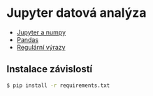 # Jupyter datová analýza
- [Jupyter a numpy](numpy)
- [Pandas](pandas)
- [Regulární výrazy](regex)

## Instalace závislostí
```bash
$ pip install -r requirements.txt
```
